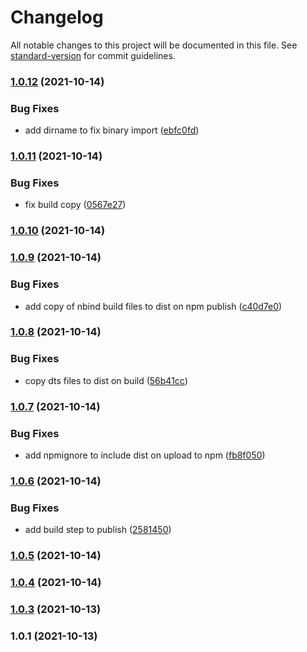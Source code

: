 # Changelog

All notable changes to this project will be documented in this file. See [standard-version](https://github.com/conventional-changelog/standard-version) for commit guidelines.

### [1.0.12](https://github.com/Greenroom-Robotics/GSW-node/compare/v1.0.11...v1.0.12) (2021-10-14)


### Bug Fixes

* add dirname to fix binary import ([ebfc0fd](https://github.com/Greenroom-Robotics/GSW-node/commit/ebfc0fd1b2e96eea5e1b31bcd10ca02dc875fbff))

### [1.0.11](https://github.com/Greenroom-Robotics/GSW-node/compare/v1.0.10...v1.0.11) (2021-10-14)


### Bug Fixes

* fix build copy ([0567e27](https://github.com/Greenroom-Robotics/GSW-node/commit/0567e27b97a4b6dcf6b9c86488c719e9c90d4539))

### [1.0.10](https://github.com/Greenroom-Robotics/GSW-node/compare/v1.0.9...v1.0.10) (2021-10-14)

### [1.0.9](https://github.com/Greenroom-Robotics/GSW-node/compare/v1.0.8...v1.0.9) (2021-10-14)


### Bug Fixes

* add copy of nbind build files to dist on npm publish ([c40d7e0](https://github.com/Greenroom-Robotics/GSW-node/commit/c40d7e095110d132c400843e64cce204c7628a95))

### [1.0.8](https://github.com/Greenroom-Robotics/GSW-node/compare/v1.0.7...v1.0.8) (2021-10-14)


### Bug Fixes

* copy dts files to dist on build ([56b41cc](https://github.com/Greenroom-Robotics/GSW-node/commit/56b41cc8892e605a7110de56876897d98bd1ae47))

### [1.0.7](https://github.com/Greenroom-Robotics/GSW-node/compare/v1.0.6...v1.0.7) (2021-10-14)


### Bug Fixes

* add npmignore to include dist on upload to npm ([fb8f050](https://github.com/Greenroom-Robotics/GSW-node/commit/fb8f05055057710adc3b5e578c093ba540193e6b))

### [1.0.6](https://github.com/Greenroom-Robotics/GSW-node/compare/v1.0.5...v1.0.6) (2021-10-14)


### Bug Fixes

* add build step to publish ([2581450](https://github.com/Greenroom-Robotics/GSW-node/commit/25814509e84f8108cefe65da921dd0a4bc359ade))

### [1.0.5](https://github.com/Greenroom-Robotics/GSW-node/compare/v1.0.4...v1.0.5) (2021-10-14)

### [1.0.4](https://github.com/Greenroom-Robotics/GSW-node/compare/v1.0.3...v1.0.4) (2021-10-14)

### [1.0.3](https://github.com/Greenroom-Robotics/GSW-node/compare/v1.0.1...v1.0.3) (2021-10-13)

### 1.0.1 (2021-10-13)
